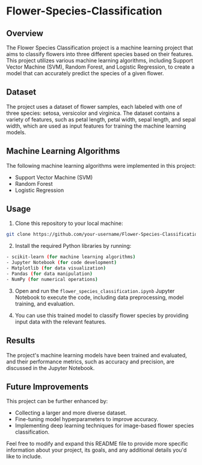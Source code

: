 # Flower-Species-Classification

## Overview

The Flower Species Classification project is a machine learning project that aims to classify flowers into three different species based on their features. This project utilizes various machine learning algorithms, including Support Vector Machine (SVM), Random Forest, and Logistic Regression, to create a model that can accurately predict the species of a given flower.

## Dataset

The project uses a dataset of flower samples, each labeled with one of three species: setosa, versicolor and virginica. The dataset contains a variety of features, such as petal length, petal width, sepal length, and sepal width, which are used as input features for training the machine learning models.

## Machine Learning Algorithms

The following machine learning algorithms were implemented in this project:

- Support Vector Machine (SVM)
- Random Forest
- Logistic Regression


## Usage

1. Clone this repository to your local machine:

```bash
git clone https://github.com/your-username/Flower-Species-Classification.git
```

2. Install the required Python libraries by running:

```bash
- scikit-learn (for machine learning algorithms)
- Jupyter Notebook (for code development)
- Matplotlib (for data visualization)
- Pandas (for data manipulation)
- NumPy (for numerical operations)
```

3. Open and run the `flower_species_classification.ipynb` Jupyter Notebook to execute the code, including data preprocessing, model training, and evaluation.

4. You can use this trained model to classify flower species by providing input data with the relevant features.

## Results

The project's machine learning models have been trained and evaluated, and their performance metrics, such as accuracy and precision, are discussed in the Jupyter Notebook.

## Future Improvements

This project can be further enhanced by:
- Collecting a larger and more diverse dataset.
- Fine-tuning model hyperparameters to improve accuracy.
- Implementing deep learning techniques for image-based flower species classification.



Feel free to modify and expand this README file to provide more specific information about your project, its goals, and any additional details you'd like to include.
